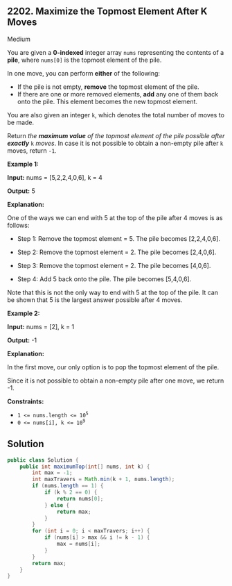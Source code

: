 ## 2202\. Maximize the Topmost Element After K Moves

Medium

You are given a **0-indexed** integer array `nums` representing the contents of a **pile**, where `nums[0]` is the topmost element of the pile.

In one move, you can perform **either** of the following:

*   If the pile is not empty, **remove** the topmost element of the pile.
*   If there are one or more removed elements, **add** any one of them back onto the pile. This element becomes the new topmost element.

You are also given an integer `k`, which denotes the total number of moves to be made.

Return _the **maximum value** of the topmost element of the pile possible after **exactly**_ `k` _moves_. In case it is not possible to obtain a non-empty pile after `k` moves, return `-1`.

**Example 1:**

**Input:** nums = [5,2,2,4,0,6], k = 4

**Output:** 5

**Explanation:**

One of the ways we can end with 5 at the top of the pile after 4 moves is as follows:

- Step 1: Remove the topmost element = 5. The pile becomes [2,2,4,0,6].

- Step 2: Remove the topmost element = 2. The pile becomes [2,4,0,6].

- Step 3: Remove the topmost element = 2. The pile becomes [4,0,6].

- Step 4: Add 5 back onto the pile. The pile becomes [5,4,0,6].

Note that this is not the only way to end with 5 at the top of the pile. It can be shown that 5 is the largest answer possible after 4 moves. 

**Example 2:**

**Input:** nums = [2], k = 1

**Output:** -1

**Explanation:**

In the first move, our only option is to pop the topmost element of the pile.

Since it is not possible to obtain a non-empty pile after one move, we return -1. 

**Constraints:**

*   <code>1 <= nums.length <= 10<sup>5</sup></code>
*   <code>0 <= nums[i], k <= 10<sup>9</sup></code>

## Solution

```java
public class Solution {
    public int maximumTop(int[] nums, int k) {
        int max = -1;
        int maxTravers = Math.min(k + 1, nums.length);
        if (nums.length == 1) {
            if (k % 2 == 0) {
                return nums[0];
            } else {
                return max;
            }
        }
        for (int i = 0; i < maxTravers; i++) {
            if (nums[i] > max && i != k - 1) {
                max = nums[i];
            }
        }
        return max;
    }
}
```